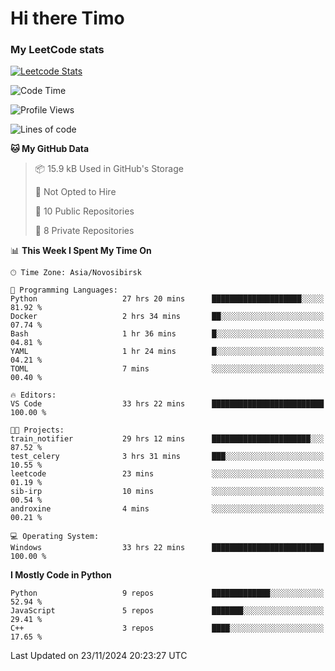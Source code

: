 # Hi there Timo
### My LeetCode stats
[![Leetcode Stats](https://leetcard.jacoblin.cool/przdtl?border=0&radius=20&ext=heatmap&theme=nord)](https://leetcode.com/przdtl)

<!--START_SECTION:waka-->
![Code Time](http://img.shields.io/badge/Code%20Time-492%20hrs%2018%20mins-blue)

![Profile Views](http://img.shields.io/badge/Profile%20Views-43-blue)

![Lines of code](https://img.shields.io/badge/From%20Hello%20World%20I%27ve%20Written-191.2%20thousand%20lines%20of%20code-blue)

**🐱 My GitHub Data** 

> 📦 15.9 kB Used in GitHub's Storage 
 > 
> 🚫 Not Opted to Hire
 > 
> 📜 10 Public Repositories 
 > 
> 🔑 8 Private Repositories 
 > 
📊 **This Week I Spent My Time On** 

```text
🕑︎ Time Zone: Asia/Novosibirsk

💬 Programming Languages: 
Python                   27 hrs 20 mins      ████████████████████░░░░░   81.92 % 
Docker                   2 hrs 34 mins       ██░░░░░░░░░░░░░░░░░░░░░░░   07.74 % 
Bash                     1 hr 36 mins        █░░░░░░░░░░░░░░░░░░░░░░░░   04.81 % 
YAML                     1 hr 24 mins        █░░░░░░░░░░░░░░░░░░░░░░░░   04.21 % 
TOML                     7 mins              ░░░░░░░░░░░░░░░░░░░░░░░░░   00.40 % 

🔥 Editors: 
VS Code                  33 hrs 22 mins      █████████████████████████   100.00 % 

🐱‍💻 Projects: 
train_notifier           29 hrs 12 mins      ██████████████████████░░░   87.52 % 
test_celery              3 hrs 31 mins       ███░░░░░░░░░░░░░░░░░░░░░░   10.55 % 
leetcode                 23 mins             ░░░░░░░░░░░░░░░░░░░░░░░░░   01.19 % 
sib-irp                  10 mins             ░░░░░░░░░░░░░░░░░░░░░░░░░   00.54 % 
androxine                4 mins              ░░░░░░░░░░░░░░░░░░░░░░░░░   00.21 % 

💻 Operating System: 
Windows                  33 hrs 22 mins      █████████████████████████   100.00 % 
```

**I Mostly Code in Python** 

```text
Python                   9 repos             █████████████░░░░░░░░░░░░   52.94 % 
JavaScript               5 repos             ███████░░░░░░░░░░░░░░░░░░   29.41 % 
C++                      3 repos             ████░░░░░░░░░░░░░░░░░░░░░   17.65 % 
```




 Last Updated on 23/11/2024 20:23:27 UTC
<!--END_SECTION:waka-->
